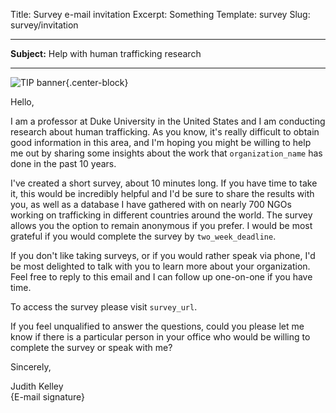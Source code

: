 Title: Survey e-mail invitation
Excerpt: Something
Template: survey
Slug: survey/invitation

---

**Subject:** Help with human trafficking research

---

![TIP banner](/files/images/tip_banner.png){.center-block}

Hello,

I am a professor at Duke University in the United States and I am conducting research about human trafficking. As you know, it's really difficult to obtain good information in this area, and I'm hoping you might be willing to help me out by sharing some insights about the work that `organization_name` has done in the past 10 years.

I've created a short survey, about 10 minutes long. If you have time to take it, this would be incredibly helpful and I'd be sure to share the results with you, as well as a database I have gathered with on nearly 700 NGOs working on trafficking in different countries around the world. The survey allows you the option to remain anonymous if you prefer. I would be most grateful if you would complete the survey by `two_week_deadline`.

If you don't like taking surveys, or if you would rather speak via phone, I'd be most delighted to talk with you to learn more about your organization. Feel free to reply to this email and I can follow up one-on-one if you have time.

To access the survey please visit `survey_url`.

If you feel unqualified to answer the questions, could you please let me know if there is a particular person in your office who would be willing to complete the survey or speak with me?

Sincerely,

Judith Kelley  
{E-mail signature}
